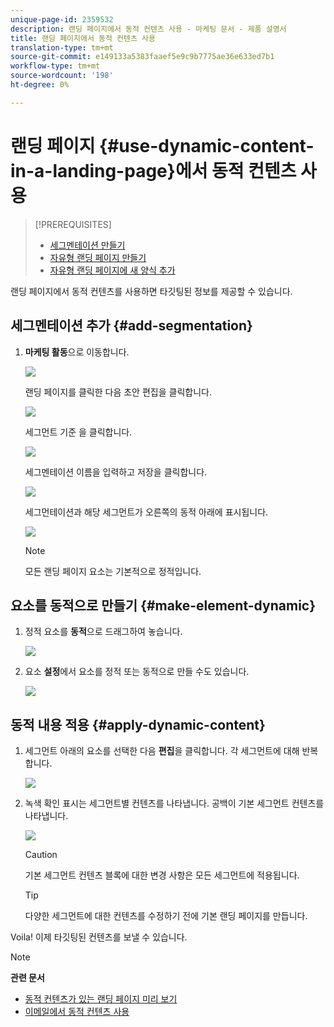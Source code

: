 ```yaml
---
unique-page-id: 2359532
description: 랜딩 페이지에서 동적 컨텐츠 사용 - 마케팅 문서 - 제품 설명서
title: 랜딩 페이지에서 동적 컨텐츠 사용
translation-type: tm+mt
source-git-commit: e149133a5383faaef5e9c9b7775ae36e633ed7b1
workflow-type: tm+mt
source-wordcount: '198'
ht-degree: 0%

---
```



# 랜딩 페이지 {#use-dynamic-content-in-a-landing-page}에서 동적 컨텐츠 사용

>[!PREREQUISITES]
>
>* [세그멘테이션 만들기](../../../../product-docs/personalization/segmentation-and-snippets/segmentation/create-a-segmentation.md)
>* [자유형 랜딩 페이지 만들기](../../../../product-docs/demand-generation/landing-pages/free-form-landing-pages/create-a-free-form-landing-page.md)
>* [자유형 랜딩 페이지에 새 양식 추가](../../../../product-docs/demand-generation/landing-pages/free-form-landing-pages/add-a-new-form-to-a-free-form-landing-page.md)

>



랜딩 페이지에서 동적 컨텐츠를 사용하면 타깃팅된 정보를 제공할 수 있습니다.

## 세그멘테이션 추가 {#add-segmentation}

1. **마케팅 활동**&#x200B;으로 이동합니다.

   ![](assets/login-marketing-activities.png)

   랜딩 페이지를 클릭한 다음 초안 편집을 클릭합니다.

   ![](assets/landingpageeditdraft.jpg)

   세그먼트 기준 을 클릭합니다.

   ![](assets/image2015-5-21-12-3a31-3a20.png)

   세그멘테이션 이름을 입력하고 저장을 클릭합니다.

   ![](assets/image2014-9-16-14-3a50-3a5.png)

   세그먼테이션과 해당 세그먼트가 오른쪽의 동적 아래에 표시됩니다.

   ![](assets/image2015-5-21-12-3a36-3a40.png)

   >[!NOTE]
   >
   >모든 랜딩 페이지 요소는 기본적으로 정적입니다.

## 요소를 동적으로 만들기 {#make-element-dynamic}

1. 정적 요소를 **동적**&#x200B;으로 드래그하여 놓습니다.

   ![](assets/image2014-9-16-14-3a50-3a27.png)

1. 요소 **설정**&#x200B;에서 요소를 정적 또는 동적으로 만들 수도 있습니다.

   ![](assets/image2015-5-21-12-3a39-3a41.png)

## 동적 내용 적용 {#apply-dynamic-content}

1. 세그먼트 아래의 요소를 선택한 다음 **편집**&#x200B;을 클릭합니다. 각 세그먼트에 대해 반복합니다.

   ![](assets/image2015-5-21-12-3a42-3a11.png)

1. 녹색 확인 표시는 세그먼트별 컨텐츠를 나타냅니다. 공백이 기본 세그먼트 컨텐츠를 나타냅니다.

   ![](assets/image2015-5-21-12-3a44-3a24.png)

   >[!CAUTION]
   >
   >기본 세그먼트 컨텐츠 블록에 대한 변경 사항은 모든 세그먼트에 적용됩니다.

   >[!TIP]
   >
   >다양한 세그먼트에 대한 컨텐츠를 수정하기 전에 기본 랜딩 페이지를 만듭니다.

Voila! 이제 타깃팅된 컨텐츠를 보낼 수 있습니다.

>[!NOTE]
>
>**관련 문서**
>
>* [동적 컨텐츠가 있는 랜딩 페이지 미리 보기](../../../../product-docs/demand-generation/landing-pages/landing-page-actions/preview-a-landing-page-with-dynamic-content.md)
>* [이메일에서 동적 컨텐츠 사용](../../../../product-docs/email-marketing/general/functions-in-the-editor/using-dynamic-content-in-an-email.md)

>



